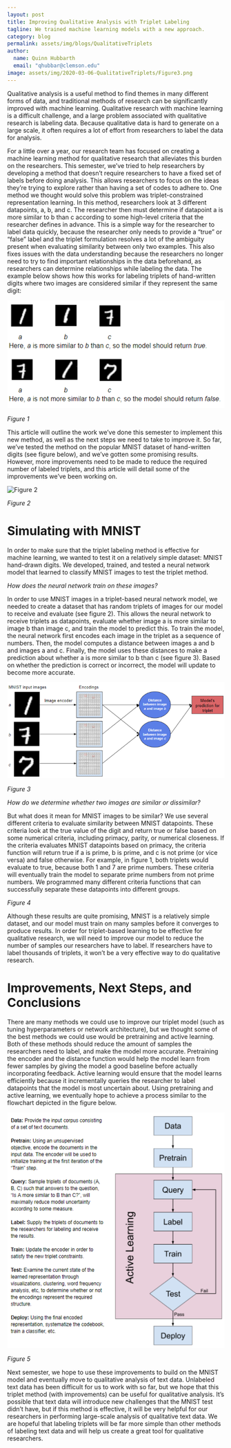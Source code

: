 ```yaml
---
layout: post
title: Improving Qualitative Analysis with Triplet Labeling
tagline: We trained machine learning models with a new approach.
category: blog
permalink: assets/img/blogs/QualitativeTriplets
author:
  name: Quinn Hubbarth
  email: "qhubbar@clemson.edu"
image: assets/img/2020-03-06-QualitativeTriplets/Figure3.png
---
```


Qualitative analysis is a useful method to find themes in many different forms of data, and traditional methods of research can be significantly improved with machine learning. Qualitative research with machine learning is a difficult challenge, and a large problem associated with qualitative research is labeling data. Because qualitative data is hard to generate on a large scale, it often requires a lot of effort from researchers to label the data for analysis. 


For a little over a year, our research team has focused on creating a machine learning method for qualitative research that alleviates this burden on the researchers. This semester, we’ve tried to help researchers by developing a method that doesn’t require researchers to have a fixed set of labels before doing analysis. This allows researchers to focus on the ideas they’re trying to explore rather than having a set of codes to adhere to. One method we thought would solve this problem was triplet-constrained representation learning. In this method, researchers look at 3 different datapoints, a, b, and c. The researcher then must determine if datapoint a is more similar to b than c according to some high-level criteria that the researcher defines in advance. This is a simple way for the researcher to label data quickly, because the researcher only needs to provide a “true” or “false” label and the triplet formulation resolves a lot of the ambiguity present when evaluating similarity between only two examples. This also fixes issues with the data understanding because the researchers no longer need to try to find important relationships in the data beforehand, as researchers can determine relationships while labeling the data. The example below shows how this works for labeling triplets of hand-written digits where two images are considered similar if they represent the same digit:


![Figure 1](https://raw.githubusercontent.com/Watt-AI/watt-ai.github.io/master/assets/img/2020-12-16-QualitativeTriplets/Figure1.png)

*Figure 1*


This article will outline the work we’ve done this semester to implement this new method, as well as the next steps we need to take to improve it. So far, we’ve tested the method on the popular MNIST dataset of hand-written digits (see figure below), and we’ve gotten some promising results. However, more improvements need to be made to reduce the required number of labeled triplets, and this article will detail some of the improvements we’ve been working on.

![Figure 2](https://i2.wp.com/syncedreview.com/wp-content/uploads/2019/06/MNIST.png?fit=530%2C297&ssl=1)

*Figure 2*


# Simulating with MNIST

In order to make sure that the triplet labeling method is effective for machine learning, we wanted to test it on a relatively simple dataset: MNIST hand-drawn digits. We developed, trained, and tested a neural network model that learned to classify MNIST images to test the triplet method.

*How does the neural network train on these images?*

In order to use MNIST images in a triplet-based neural network model, we needed to create a dataset that has random triplets of images for our model to receive and evaluate (see figure 2). This allows the neural network to receive triplets as datapoints, evaluate whether image a is more similar to image b than image c, and train the model to predict this.
To train the model, the neural network first encodes each image in the triplet as a sequence of numbers. Then, the model computes a distance between images a and b and images a and c. Finally, the model uses these distances to make a prediction about whether a is more similar to b than c (see figure 3). Based on whether the prediction is correct or incorrect, the model will update to become more accurate.


![Figure 3](https://raw.githubusercontent.com/Watt-AI/watt-ai.github.io/master/assets/img/2020-12-16-QualitativeTriplets/Figure3.png)

*Figure 3*


*How do we determine whether two images are similar or dissimilar?*


But what does it mean for MNIST images to be similar? We use several different criteria to evaluate similarity between MNIST datapoints. These criteria look at the true value of the digit and return true or false based on some numerical criteria, including primacy, parity, or numerical closeness. If the criteria evaluates MNIST datapoints based on primacy, the criteria function will return true if a is prime, b is prime, and c is not prime (or vice versa) and false otherwise. For example, in figure 1, both triplets would evaluate to true, because both 1 and 7 are prime numbers. These criteria will eventually train the model to separate prime numbers from not prime numbers. We programmed many different criteria functions that can successfully separate these datapoints into different groups.


<div class="flourish-embed" data-src="story/678458"><script src="https://public.flourish.studio/resources/embed.js"></script></div>

*Figure 4*


Although these results are quite promising, MNIST is a relatively simple dataset, and our model must train on many samples before it converges to produce results. In order for triplet-based learning to be effective for qualitative research, we will need to improve our model to reduce the number of samples our researchers have to label. If researchers have to label thousands of triplets, it won’t be a very effective way to do qualitative research.


# Improvements, Next Steps, and Conclusions


There are many methods we could use to improve our triplet model (such as tuning hyperparameters or network architecture), but we thought some of the best methods we could use would be pretraining and active learning. Both of these methods should reduce the amount of samples the researchers need to label, and make the model more accurate. Pretraining the encoder and the distance function would help the model learn from fewer samples by giving the model a good baseline before actually incorporating feedback. Active learning would ensure that the model learns efficiently because it incrementally queries the researcher to label datapoints that the model is most uncertain about. Using pretraining and active learning, we eventually hope to achieve a process similar to the flowchart depicted in the figure below.


![Figure 5](https://raw.githubusercontent.com/Watt-AI/watt-ai.github.io/master/assets/img/2020-12-16-QualitativeTriplets/Figure5.png)

*Figure 5*


Next semester, we hope to use these improvements to build on the MNIST model and eventually move to qualitative analysis of text data. Unlabeled text data has been difficult for us to work with so far, but we hope that this triplet method (with improvements) can be useful for qualitative analysis. It’s possible that text data will introduce new challenges that the MNIST test didn’t have, but if this method is effective, it will be very helpful for our researchers in performing large-scale analysis of qualitative text data. We are hopeful that labeling triplets will be far more simple than other methods of labeling text data and will help us create a great tool for qualitative researchers.

